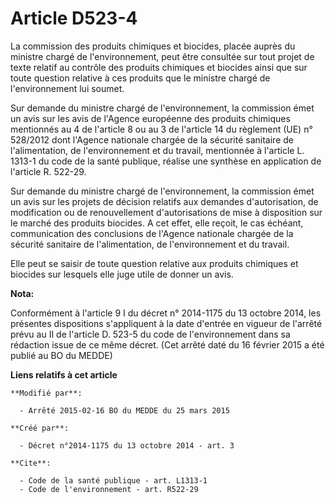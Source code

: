 # Article D523-4

La commission des produits chimiques et biocides, placée auprès du ministre chargé de l'environnement, peut être consultée
sur tout projet de texte relatif au contrôle des produits chimiques et biocides ainsi que sur toute question relative à ces
produits que le ministre chargé de l'environnement lui soumet. 

Sur demande du ministre chargé de l'environnement, la commission émet un avis sur les avis de l'Agence européenne des
produits chimiques mentionnés au 4 de l'article 8 ou au 3 de l'article 14 du règlement (UE) n° 528/2012 dont l'Agence
nationale chargée de la sécurité sanitaire de l'alimentation, de l'environnement et du travail, mentionnée à l'article L.
1313-1 du code de la santé publique, réalise une synthèse en application de l'article R. 522-29. 

Sur demande du ministre chargé de l'environnement, la commission émet un avis sur les projets de décision relatifs aux
demandes d'autorisation, de modification ou de renouvellement d'autorisations de mise à disposition sur le marché des
produits biocides. A cet effet, elle reçoit, le cas échéant, communication des conclusions de l'Agence nationale chargée de
la sécurité sanitaire de l'alimentation, de l'environnement et du travail. 

Elle peut se saisir de toute question relative aux produits chimiques et biocides sur lesquels elle juge utile de donner un
avis.

**Nota:**

Conformément à l'article 9 I du décret n° 2014-1175 du 13 octobre 2014, les présentes dispositions s'appliquent à la date
d'entrée en vigueur de l'arrêté prévu au II de l'article D. 523-5 du code de l'environnement dans sa rédaction issue de ce
même décret. (Cet arrêté daté du 16 février 2015 a été publié au BO du MEDDE)

**Liens relatifs à cet article**

	**Modifié par**:

	  - Arrêté 2015-02-16 BO du MEDDE du 25 mars 2015

	**Créé par**:

	  - Décret n°2014-1175 du 13 octobre 2014 - art. 3

	**Cite**:

	  - Code de la santé publique - art. L1313-1
	  - Code de l'environnement - art. R522-29
